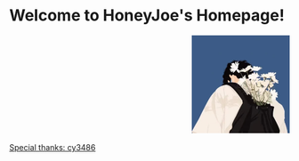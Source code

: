 # Welcome to HoneyJoe's Homepage!  


<div align=right>


<!-- ![imag1](image/1.png)  -->

<img src="image/1.png" width="35%">


</div>






[Special thanks: cy3486](http://cy3486.github.io)
